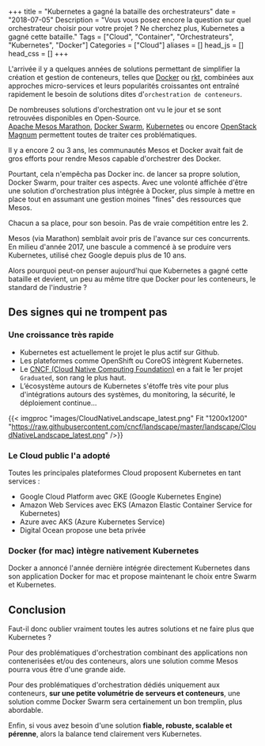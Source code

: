 +++
title = "Kubernetes a gagné la bataille des orchestrateurs"
date = "2018-07-05"
Description = "Vous vous posez encore la question sur quel orchestrateur choisir pour votre projet ? Ne cherchez plus, Kubernetes a gagné cette bataille."
Tags = ["Cloud", "Container", "Orchestrateurs", "Kubernetes", "Docker"]
Categories = ["Cloud"]
aliases = []
head_js = []
head_css = []
+++

L'arrivée il y a quelques années de solutions permettant de simplifier la création et gestion de conteneurs, telles que [Docker](https://www.docker.com/) ou [rkt](https://coreos.com/rkt/), combinées aux approches micro-services et leurs popularités croissantes ont entraîné rapidement le besoin de solutions dites d'`orchestration de conteneurs`.

De nombreuses solutions d'orchestration ont vu le jour et se sont retrouvées disponibles en Open-Source.  
[Apache Mesos Marathon](https://mesosphere.github.io/marathon/), [Docker Swarm](https://docs.docker.com/swarm/overview/), [Kubernetes](https://kubernetes.io/) ou encore [OpenStack Magnum](https://docs.openstack.org/magnum/latest/) permettent toutes de traiter ces problématiques.

Il y a encore 2 ou 3 ans, les communautés Mesos et Docker avait fait de gros efforts pour rendre Mesos capable d'orchestrer des Docker.

Pourtant, cela n'empêcha pas Docker inc. de lancer sa propre solution, Docker Swarm, pour traiter ces aspects. Avec une volonté affichée d'être une solution d'orchestration plus intégrée à Docker, plus simple à mettre en place tout en  assumant une gestion moines "fines" des ressources que Mesos.

Chacun a sa place, pour son besoin. Pas de vraie compétition entre les 2.

Mesos (via Marathon) semblait avoir pris de l'avance sur ces concurrents. En milieu d'année 2017, une bascule a commencé à se produire vers Kubernetes, utilisé chez Google depuis plus de 10 ans.

Alors pourquoi peut-on penser aujourd'hui que Kubernetes a gagné cette bataille et devient, un peu au même titre que Docker pour les conteneurs, le standard de l'industrie ?


## Des signes qui ne trompent pas

### Une croissance très rapide

* Kubernetes est actuellement le projet le plus actif sur Github.
* Les plateformes comme OpenShift ou CoreOS intègrent Kubernetes.
* Le [CNCF (Cloud Native Computing Foundation)](https://www.cncf.io/) en a fait le 1er projet `Graduated`, son rang le plus haut.
* L’écosystème autours de Kubernetes s'étoffe très vite pour plus d'intégrations autours des systèmes, du monitoring, la sécurité, le déploiement continue...

{{< imgproc "images/CloudNativeLandscape_latest.png" Fit "1200x1200" "https://raw.githubusercontent.com/cncf/landscape/master/landscape/CloudNativeLandscape_latest.png" />}}

### Le Cloud public l'a adopté

Toutes les principales plateformes Cloud proposent Kubernetes en tant services :

* Google Cloud Platform avec GKE (Google Kubernetes Engine)
* Amazon Web Services avec EKS (Amazon Elastic Container Service for Kubernetes)
* Azure avec AKS (Azure Kubernetes Service)
* Digital Ocean propose une beta privée

### Docker (for mac) intègre nativement Kubernetes

Docker a annoncé l'année dernière intégrée directement Kubernetes dans son application Docker for mac et propose maintenant le choix entre Swarm et Kubernetes.


## Conclusion

Faut-il donc oublier vraiment toutes les autres solutions et ne faire plus que Kubernetes ?

Pour des problématiques d'orchestration combinant des applications non contenerisées et/ou des conteneurs, alors une solution comme Mesos pourra vous être d'une grande aide.

Pour des problématiques d'orchestration dédiés uniquement aux conteneurs, **sur une petite volumétrie de serveurs et conteneurs**, une solution comme Docker Swarm sera certainement un bon tremplin, plus abordable.

Enfin, si vous avez besoin d'une solution **fiable, robuste, scalable et pérenne**, alors la balance tend clairement vers Kubernetes.

